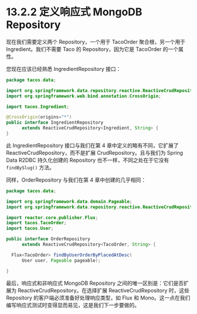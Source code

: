 # 13.2.2 定义响应式 MongoDB  Repository 

现在我们需要定义两个 Repository，一个用于 TacoOrder 聚合根，另一个用于 Ingredient。我们不需要 Taco 的 Repository，因为它是 TacoOrder 的一个属性。

您现在应该已经熟悉 IngredientRepository 接口：

```java
package tacos.data;

import org.springframework.data.repository.reactive.ReactiveCrudRepository;
import org.springframework.web.bind.annotation.CrossOrigin;

import tacos.Ingredient;

@CrossOrigin(origins="*")
public interface IngredientRepository
      extends ReactiveCrudRepository<Ingredient, String> {
}
```

此 IngredientRepository 接口与我们在第 4 章中定义的略有不同，它扩展了 ReactiveCrudRepository，而不是扩展 CrudRepository。且与我们为 Spring Data R2DBC 持久化创建的 Repository 也不一样，不同之处在于它没有 `findBySlug()` 方法。

同样，OrderRepository 与我们在第 4 章中创建的几乎相同：

```java
package tacos.data;

import org.springframework.data.domain.Pageable;
import org.springframework.data.repository.reactive.ReactiveCrudRepository;

import reactor.core.publisher.Flux;
import tacos.TacoOrder;
import tacos.User;

public interface OrderRepository
      extends ReactiveCrudRepository<TacoOrder, String> {

  Flux<TacoOrder> findByUserOrderByPlacedAtDesc(
      User user, Pageable pageable);

}

```

最后，响应式和非响应式 MongoDB Repository 之间的唯一区别是：它们是否扩展为 ReactiveCrudRepository。在选择扩展 ReactiveCrudRepository 时，这些 Repository 的客户端必须准备好处理响应类型，如 Flux 和 Mono。这一点在我们编写响应式测试时变得显而易见，这是我们下一步要做的。

